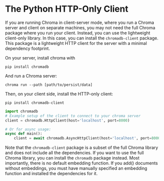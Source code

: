 # The Python HTTP-Only Client

If you are running Chroma in client-server mode, where you run a Chroma server and client on separate machines, you may not need the full Chroma package where you run your client. Instead, you can use the lightweight client-only library.
In this case, you can install the `chromadb-client` package. This package is a lightweight HTTP client for the server with a minimal dependency footprint.

On your server, install chroma with

```terminal
pip install chromadb
```

And run a Chroma server:

```terminal
chroma run --path [path/to/persist/data]
```

Then, on your client side, install the HTTP-only client: 

```terminal
pip install chromadb-client
```

```python
import chromadb
# Example setup of the client to connect to your chroma server
client = chromadb.HttpClient(host='localhost', port=8000)

# Or for async usage:
async def main():
    client = await chromadb.AsyncHttpClient(host='localhost', port=8000)
```

Note that the `chromadb-client` package is a subset of the full Chroma library and does not include all the dependencies. If you want to use the full Chroma library, you can install the `chromadb` package instead.
Most importantly, there is no default embedding function. If you add() documents without embeddings, you must have manually specified an embedding function and installed the dependencies for it.
